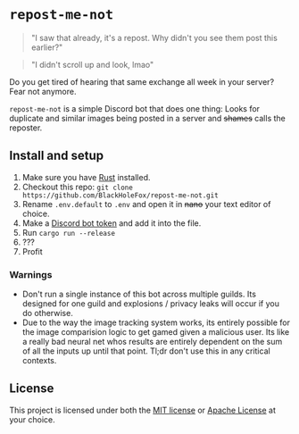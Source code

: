 # `repost-me-not`

> "I saw that already, it's a repost. Why didn't you see them post this earlier?"

> "I didn't scroll up and look, lmao"

Do you get tired of hearing that same exchange all week in your server? Fear not anymore.

`repost-me-not` is a simple Discord bot that does one thing: Looks for duplicate and similar images being posted in a server and ~~shames~~ calls the reposter.

## Install and setup
1. Make sure you have [Rust](https://rustup.rs/) installed.
2. Checkout this repo: `git clone https://github.com/BlackHoleFox/repost-me-not.git`
3. Rename `.env.default` to `.env` and open it in ~~nano~~ your text editor of choice.
4. Make a [Discord bot token](https://discord.com/developers/applications) and add it into the file.
5. Run `cargo run --release`
6. ???
7. Profit


### Warnings
- Don't run a single instance of this bot across multiple guilds. Its designed for one guild and explosions / privacy leaks will occur if you do otherwise.
- Due to the way the image tracking system works, its entirely possible for the image comparision logic to get gamed given a malicious user. Its like a really bad neural net whos results are entirely dependent on the sum of all the inputs up until that point. Tl;dr don't use this in any critical contexts.

## License

This project is licensed under both the [MIT license] or [Apache License] at your choice.

[MIT license]: https://github.com/BlackHoleFox/repost-me-not/blob/master/LICENSE-MIT
[Apache License]: https://github.com/BlackHoleFox/repost-me-not/blob/master/LICENSE-APACHE